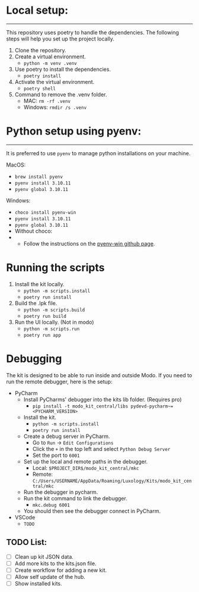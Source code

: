 # Local setup:
___
This repository uses poetry to handle the dependencies.
The following steps will help you set up the project locally.
1. Clone the repository.
2. Create a virtual environment.
   - `python -m venv .venv`
3. Use poetry to install the dependencies.
   - `poetry install`
4. Activate the virtual environment.
   - `poetry shell`
5. Command to remove the .venv folder.
   - MAC: `rm -rf .venv`
   - Windows: `rmdir /s .venv`


# Python setup using pyenv:
___
It is preferred to use `pyenv` to manage python installations on your machine.

MacOS: 
- `brew install pyenv`
- `pyenv install 3.10.11`
- `pyenv global 3.10.11`

Windows:
- `choco install pyenv-win`
- `pyenv install 3.10.11`
- `pyenv global 3.10.11`
- Without choco:
- - Follow the instructions on the [pyenv-win github page](https://github.com/pyenv-win/pyenv-win/blob/master/docs/installation.md#powershell).

# Running the scripts
1. Install the kit locally.
   - `python -m scripts.install`
   - `poetry run install`
2. Build the .lpk file.
   - `python -m scripts.build`
   - `poetry run build`
3. Run the UI locally. (Not in modo)
   - `python -m scripts.run`
   - `poetry run app`


# Debugging
The kit is designed to be able to run inside and outside Modo. If you need to run the remote debugger, here is the setup:
- PyCharm
  - Install PyCharms' debugger into the kits lib folder. (Requires pro)
      - `pip install -t modo_kit_central/libs pydevd-pycharm~=<PYCHARM_VERSION>`
  - Install the kit.
    - `python -m scripts.install`
    - `poetry run install`
  - Create a debug server in PyCharm.
    - Go to `Run` -> `Edit Configurations`
    - Click the `+` in the top left and select `Python Debug Server`
    - Set the port to `6001`
  - Set up the local and remote paths in the debugger.
    - Local: `$PROJECT_DIR$/modo_kit_central/mkc`
    - Remote: `C:/Users/USERNAME/AppData/Roaming/Luxology/Kits/modo_kit_central/mkc`
  - Run the debugger in pycharm.
  - Run the kit command to link the debugger.
    - `mkc.debug 6001`
  - You should then see the debugger connect in PyCharm.
- VSCode
  - `TODO`

## TODO List:
- [ ] Clean up kit JSON data.
- [ ] Add more kits to the kits.json file.
- [ ] Create workflow for adding a new kit.
- [ ] Allow self update of the hub.
- [ ] Show installed kits.
